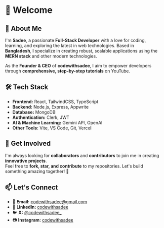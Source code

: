 # 👋 Welcome

## 🚀 About Me

I'm **Sadee**, a passionate **Full-Stack Developer** with a love for coding, learning, and exploring the latest in web technologies. Based in **Bangladesh**, I specialize in creating robust, scalable applications using the **MERN stack** and other modern technologies.  

As the **Founder & CEO** of **codewithsadee**, I aim to empower developers through **comprehensive, step-by-step tutorials** on YouTube.

## 🛠️ Tech Stack

- **Frontend:** React, TailwindCSS, TypeScript  
- **Backend:** Node.js, Express, Appwrite  
- **Database:** MongoDB
- **Authentication:** Clerk, JWT
- **AI & Machine Learning:** Gemini API, OpenAI
- **Other Tools:** Vite, VS Code, Git, Vercel

## 📢 Get Involved

I'm always looking for **collaborators** and **contributors** to join me in creating **innovative projects**.  
Feel free to **fork, star, and contribute** to my repositories. Let's build something amazing together! 🚀  

## 📫 Let's Connect

- 📩 **Email:** [codewithsadee@gmail.com](mailto:codewithsadee@gmail.com)  
- 🔗 **LinkedIn:** [codewithsadee](https://www.linkedin.com/in/codewithsadee)  
- 🐦 **X:** [@codewithsadee_](https://twitter.com/codewithsadee_)
- 📷 **Instagram:** [codewithsadee](https://instagram.com/codewithsadee)
